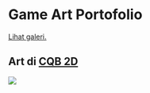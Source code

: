 # Game Art Portofolio
[Lihat galeri.](https://1drv.ms/f/s!ApNtTVgoQRMvzCMKCM6ZDnSAIuPN?e=lZrNN0)
## Art di [CQB 2D](https://github.com/VozSoldat/CQB_2D_Game)
<img src="https://1drv.ms/i/s!ApNtTVgoQRMvzCcys2Ij_EuxuwNd?e=qbTnoZ">
